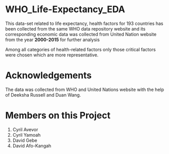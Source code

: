 # WHO_Life-Expectancy_EDA
This data-set related to life expectancy, health factors for 193 countries has been collected from the same WHO data repository website and its corresponding economic data was collected from United Nation website from the year **2000-2015** for further analysis

Among all categories of health-related factors only those critical factors were chosen which are more representative.

# Acknowledgements 

The data was collected from WHO and United Nations website with the help of Deeksha Russell and Duan Wang. 

# Members on this Project
1. Cyril Avevor
2. Cyril Yamoah
3. David Gebe
3. David Afo-Kangah
